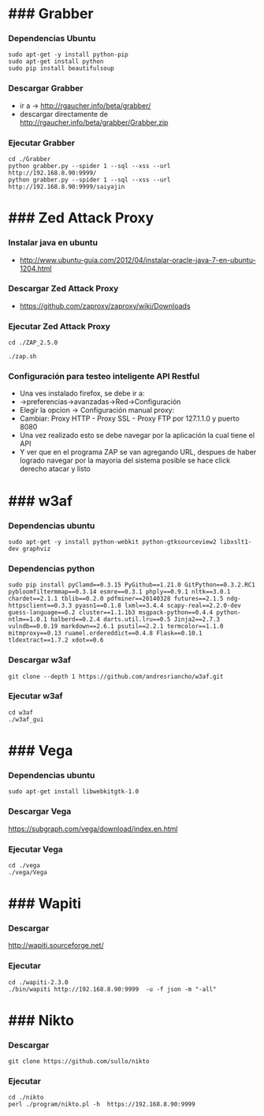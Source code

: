 # ### Grabber
### Dependencias Ubuntu

```
sudo apt-get -y install python-pip
sudo apt-get install python
sudo pip install beautifulsoup
```
### Descargar Grabber

* ir a -> http://rgaucher.info/beta/grabber/
* descargar directamente de http://rgaucher.info/beta/grabber/Grabber.zip

### Ejecutar Grabber

```
cd ./Grabber
python grabber.py --spider 1 --sql --xss --url http://192.168.8.90:9999/
python grabber.py --spider 1 --sql --xss --url http://192.168.8.90:9999/saiyajin
```

# ### Zed Attack Proxy
### Instalar java en ubuntu 

* http://www.ubuntu-guia.com/2012/04/instalar-oracle-java-7-en-ubuntu-1204.html

### Descargar Zed Attack Proxy

* https://github.com/zaproxy/zaproxy/wiki/Downloads

### Ejecutar Zed Attack Proxy

```
cd ./ZAP_2.5.0

./zap.sh
```

### Configuración para testeo inteligente API Restful

* Una ves instalado firefox, se debe ir a: 
* ->preferencias->avanzadas->Red->Configuración 
* Elegir la opcion -> Configuración manual proxy:
* Cambiar: Proxy HTTP - Proxy SSL - Proxy FTP por 127.1.1.0 y puerto 8080
* Una vez realizado esto se debe navegar por la aplicación la cual tiene el API
* Y ver que en el programa ZAP se van agregando URL, despues de haber logrado navegar por la mayoria del sistema posible se hace click derecho atacar y listo

# ### w3af

### Dependencias ubuntu 

```
sudo apt-get -y install python-webkit python-gtksourceview2 libxslt1-dev graphviz
```

### Dependencias python

```
sudo pip install pyClamd==0.3.15 PyGithub==1.21.0 GitPython==0.3.2.RC1 pybloomfiltermmap==0.3.14 esmre==0.3.1 phply==0.9.1 nltk==3.0.1 chardet==2.1.1 tblib==0.2.0 pdfminer==20140328 futures==2.1.5 ndg-httpsclient==0.3.3 pyasn1==0.1.8 lxml==3.4.4 scapy-real==2.2.0-dev guess-language==0.2 cluster==1.1.1b3 msgpack-python==0.4.4 python-ntlm==1.0.1 halberd==0.2.4 darts.util.lru==0.5 Jinja2==2.7.3 vulndb==0.0.19 markdown==2.6.1 psutil==2.2.1 termcolor==1.1.0 mitmproxy==0.13 ruamel.ordereddict==0.4.8 Flask==0.10.1 tldextract==1.7.2 xdot==0.6
```

### Descargar w3af

```
git clone --depth 1 https://github.com/andresriancho/w3af.git
```

### Ejecutar w3af

```
cd w3af
./w3af_gui
```

# ### Vega

### Dependencias ubuntu

```
sudo apt-get install libwebkitgtk-1.0
```

### Descargar Vega

https://subgraph.com/vega/download/index.en.html

### Ejecutar Vega

```
cd ./vega
./vega/Vega
```

# ### Wapiti

### Descargar

http://wapiti.sourceforge.net/

### Ejecutar

```
cd ./wapiti-2.3.0
./bin/wapiti http://192.168.8.90:9999  -u -f json -m "-all"
```

# ### Nikto

### Descargar

```
git clone https://github.com/sullo/nikto
```

###  Ejecutar

```
cd ./nikto
perl ./program/nikto.pl -h  https://192.168.8.90:9999








